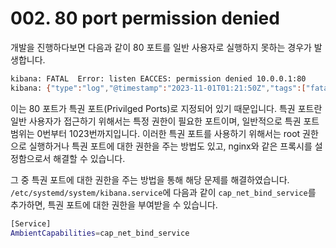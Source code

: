 # 002. 80 port permission denied

개발을 진행하다보면 다음과 같이 80 포트를 일반 사용자로 실행하지 못하는 경우가 발생합니다.

```bash
kibana: FATAL  Error: listen EACCES: permission denied 10.0.0.1:80
kibana: {"type":"log","@timestamp":"2023-11-01T01:21:50Z","tags":["fatal","root"],"pid":22072,"message":"{ Error: listen EACCES: permission denied 10.0.0.1:80\n    at Server.setupListenHandle [as _listen2] (net.js:1263:19)\n    at listenInCluster (net.js:1328:12)\n    at GetAddrInfoReqWrap.doListen (net.js:1461:7)\n    at GetAddrInfoReqWrap.onlookup [as oncomplete] (dns.js:61:10)\n  code: 'EACCES',\n  errno: 'EACCES',\n  syscall: 'listen',\n  address: '10.0.0.1',\n  port: 80 }"}
```

이는 80 포트가 특권 포트(Privilged Ports)로 지정되어 있기 때문입니다. 특권 포트란 일반 사용자가 접근하기 위해서는 특정 권한이 필요한 포트이며, 일반적으로 특권 포트 범위는 0번부터 1023번까지입니다. 이러한 특권 포트를 사용하기 위해서는 root 권한으로 실행하거나 특권 포트에 대한 권한을 주는 방법도 있고, nginx와 같은 프록시를 설정함으로서 해결할 수 있습니다.

그 중 특권 포트에 대한 권한을 주는 방법을 통해 해당 문제를 해결하였습니다. `/etc/systemd/system/kibana.service`에 다음과 같이 `cap_net_bind_service`를 추가하면, 특권 포트에 대한 권한을 부여받을 수 있습니다.

```bash
[Service]
AmbientCapabilities=cap_net_bind_service
```
